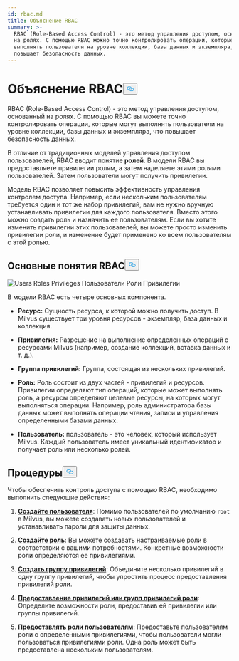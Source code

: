 ```yaml
---
id: rbac.md
title: Объяснение RBAC
summary: >-
  RBAC (Role-Based Access Control) - это метод управления доступом, основанный
  на ролях. С помощью RBAC можно точно контролировать операции, которые могут
  выполнять пользователи на уровне коллекции, базы данных и экземпляра, что
  повышает безопасность данных.
---
```


<h1 id="RBAC-Explained" class="common-anchor-header">Объяснение RBAC<button data-href="#RBAC-Explained" class="anchor-icon" translate="no">
      <svg translate="no"
        aria-hidden="true"
        focusable="false"
        height="20"
        version="1.1"
        viewBox="0 0 16 16"
        width="16"
      >
        <path
          fill="#0092E4"
          fill-rule="evenodd"
          d="M4 9h1v1H4c-1.5 0-3-1.69-3-3.5S2.55 3 4 3h4c1.45 0 3 1.69 3 3.5 0 1.41-.91 2.72-2 3.25V8.59c.58-.45 1-1.27 1-2.09C10 5.22 8.98 4 8 4H4c-.98 0-2 1.22-2 2.5S3 9 4 9zm9-3h-1v1h1c1 0 2 1.22 2 2.5S13.98 12 13 12H9c-.98 0-2-1.22-2-2.5 0-.83.42-1.64 1-2.09V6.25c-1.09.53-2 1.84-2 3.25C6 11.31 7.55 13 9 13h4c1.45 0 3-1.69 3-3.5S14.5 6 13 6z"
        ></path>
      </svg>
    </button></h1><p>RBAC (Role-Based Access Control) - это метод управления доступом, основанный на ролях. С помощью RBAC вы можете точно контролировать операции, которые могут выполнять пользователи на уровне коллекции, базы данных и экземпляра, что повышает безопасность данных.</p>
<p>В отличие от традиционных моделей управления доступом пользователей, RBAC вводит понятие <strong>ролей</strong>. В модели RBAC вы предоставляете привилегии ролям, а затем наделяете этими ролями пользователей. Затем пользователи могут получить привилегии.</p>
<p>Модель RBAC позволяет повысить эффективность управления контролем доступа. Например, если нескольким пользователям требуется один и тот же набор привилегий, вам не нужно вручную устанавливать привилегии для каждого пользователя. Вместо этого можно создать роль и назначить ее пользователям. Если вы хотите изменить привилегии этих пользователей, вы можете просто изменить привилегии роли, и изменение будет применено ко всем пользователям с этой ролью.</p>
<h2 id="RBAC-key-concepts" class="common-anchor-header">Основные понятия RBAC<button data-href="#RBAC-key-concepts" class="anchor-icon" translate="no">
      <svg translate="no"
        aria-hidden="true"
        focusable="false"
        height="20"
        version="1.1"
        viewBox="0 0 16 16"
        width="16"
      >
        <path
          fill="#0092E4"
          fill-rule="evenodd"
          d="M4 9h1v1H4c-1.5 0-3-1.69-3-3.5S2.55 3 4 3h4c1.45 0 3 1.69 3 3.5 0 1.41-.91 2.72-2 3.25V8.59c.58-.45 1-1.27 1-2.09C10 5.22 8.98 4 8 4H4c-.98 0-2 1.22-2 2.5S3 9 4 9zm9-3h-1v1h1c1 0 2 1.22 2 2.5S13.98 12 13 12H9c-.98 0-2-1.22-2-2.5 0-.83.42-1.64 1-2.09V6.25c-1.09.53-2 1.84-2 3.25C6 11.31 7.55 13 9 13h4c1.45 0 3-1.69 3-3.5S14.5 6 13 6z"
        ></path>
      </svg>
    </button></h2><p>
  
   <span class="img-wrapper"> <img translate="no" src="/docs/v2.5.x/assets/users-roles-privileges.png" alt="Users Roles Privileges" class="doc-image" id="users-roles-privileges" />
   </span> <span class="img-wrapper"> <span>Пользователи Роли Привилегии</span> </span></p>
<p>В модели RBAC есть четыре основных компонента.</p>
<ul>
<li><p><strong>Ресурс:</strong> Сущность ресурса, к которой можно получить доступ. В Milvus существует три уровня ресурсов - экземпляр, база данных и коллекция.</p></li>
<li><p><strong>Привилегия:</strong> Разрешение на выполнение определенных операций с ресурсами Milvus (например, создание коллекций, вставка данных и т. д.).</p></li>
<li><p><strong>Группа привилегий:</strong> Группа, состоящая из нескольких привилегий.</p></li>
<li><p><strong>Роль:</strong> Роль состоит из двух частей - привилегий и ресурсов. Привилегии определяют тип операций, которые может выполнять роль, а ресурсы определяют целевые ресурсы, на которых могут выполняться операции. Например, роль администратора базы данных может выполнять операции чтения, записи и управления определенными базами данных.</p></li>
<li><p><strong>Пользователь:</strong> пользователь - это человек, который использует Milvus. Каждый пользователь имеет уникальный идентификатор и получает роль или несколько ролей.</p></li>
</ul>
<h2 id="Procedures" class="common-anchor-header">Процедуры<button data-href="#Procedures" class="anchor-icon" translate="no">
      <svg translate="no"
        aria-hidden="true"
        focusable="false"
        height="20"
        version="1.1"
        viewBox="0 0 16 16"
        width="16"
      >
        <path
          fill="#0092E4"
          fill-rule="evenodd"
          d="M4 9h1v1H4c-1.5 0-3-1.69-3-3.5S2.55 3 4 3h4c1.45 0 3 1.69 3 3.5 0 1.41-.91 2.72-2 3.25V8.59c.58-.45 1-1.27 1-2.09C10 5.22 8.98 4 8 4H4c-.98 0-2 1.22-2 2.5S3 9 4 9zm9-3h-1v1h1c1 0 2 1.22 2 2.5S13.98 12 13 12H9c-.98 0-2-1.22-2-2.5 0-.83.42-1.64 1-2.09V6.25c-1.09.53-2 1.84-2 3.25C6 11.31 7.55 13 9 13h4c1.45 0 3-1.69 3-3.5S14.5 6 13 6z"
        ></path>
      </svg>
    </button></h2><p>Чтобы обеспечить контроль доступа с помощью RBAC, необходимо выполнить следующие действия:</p>
<ol>
<li><p><strong><a href="/docs/ru/v2.5.x/users_and_roles.md#Create-a-user">Создайте пользователя</a></strong>: Помимо пользователей по умолчанию <code translate="no">root</code> в Milvus, вы можете создавать новых пользователей и устанавливать пароли для защиты данных.</p></li>
<li><p><strong><a href="/docs/ru/v2.5.x/users_and_roles.md#Create-a-role">Создайте роль</a></strong>: Вы можете создавать настраиваемые роли в соответствии с вашими потребностями. Конкретные возможности роли определяются ее привилегиями.</p></li>
<li><p><strong><a href="/docs/ru/v2.5.x/privilege_group.md">Создать группу привилегий</a></strong>: Объедините несколько привилегий в одну группу привилегий, чтобы упростить процесс предоставления привилегий роли.</p></li>
<li><p><strong><a href="/docs/ru/v2.5.x/grant_privileges.md">Предоставление привилегий или групп привилегий роли</a></strong>: Определите возможности роли, предоставив ей привилегии или группы привилегий.</p></li>
<li><p><strong><a href="/docs/ru/v2.5.x/grant_roles.md">Предоставлять роли пользователям</a></strong>: Предоставьте пользователям роли с определенными привилегиями, чтобы пользователи могли пользоваться привилегиями роли. Одна роль может быть предоставлена нескольким пользователям.</p></li>
</ol>
